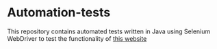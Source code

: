 # Automation-tests
This repository contains automated tests written in Java using Selenium WebDriver to test the functionality of [this website](https://executeautomation.com/)
